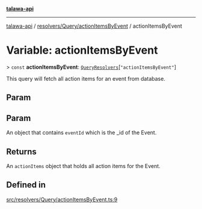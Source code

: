 [**talawa-api**](../../../../README.md)

***

[talawa-api](../../../../modules.md) / [resolvers/Query/actionItemsByEvent](../README.md) / actionItemsByEvent

# Variable: actionItemsByEvent

\> `const` **actionItemsByEvent**: [`QueryResolvers`](../../../../types/generatedGraphQLTypes/type-aliases/QueryResolvers.md)\[`"actionItemsByEvent"`\]

This query will fetch all action items for an event from database.

## Param

## Param

An object that contains `eventId` which is the _id of the Event.

## Returns

An `actionItems` object that holds all action items for the Event.

## Defined in

[src/resolvers/Query/actionItemsByEvent.ts:9](https://github.com/PalisadoesFoundation/talawa-api/blob/4b5c74fd36bcfc2e36f3a06b67d517e865c188be/src/resolvers/Query/actionItemsByEvent.ts#L9)
